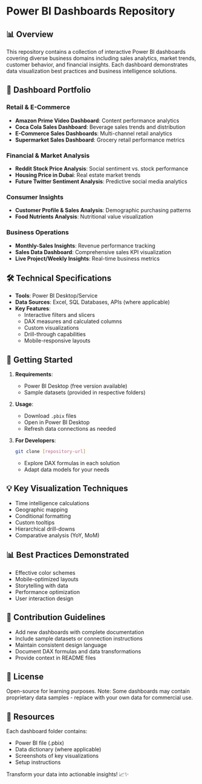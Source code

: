 # Power BI Dashboards Repository

## 📊 Overview
This repository contains a collection of interactive Power BI dashboards covering diverse business domains including sales analytics, market trends, customer behavior, and financial insights. Each dashboard demonstrates data visualization best practices and business intelligence solutions.

## 📂 Dashboard Portfolio

### Retail & E-Commerce
- **Amazon Prime Video Dashboard**: Content performance analytics
- **Coca Cola Sales Dashboard**: Beverage sales trends and distribution
- **E-Commerce Sales Dashboards**: Multi-channel retail analytics
- **Supermarket Sales Dashboard**: Grocery retail performance metrics

### Financial & Market Analysis
- **Reddit Stock Price Analysis**: Social sentiment vs. stock performance
- **Housing Price in Dubai**: Real estate market trends
- **Future Twitter Sentiment Analysis**: Predictive social media analytics

### Consumer Insights
- **Customer Profile & Sales Analysis**: Demographic purchasing patterns
- **Food Nutrients Analysis**: Nutritional value visualization

### Business Operations
- **Monthly-Sales Insights**: Revenue performance tracking
- **Sales Data Dashboard**: Comprehensive sales KPI visualization
- **Live Project/Weekly Insights**: Real-time business metrics

## 🛠️ Technical Specifications
- **Tools**: Power BI Desktop/Service
- **Data Sources**: Excel, SQL Databases, APIs (where applicable)
- **Key Features**:
  - Interactive filters and slicers
  - DAX measures and calculated columns
  - Custom visualizations
  - Drill-through capabilities
  - Mobile-responsive layouts

## 🚀 Getting Started
1. **Requirements**:
   - Power BI Desktop (free version available)
   - Sample datasets (provided in respective folders)

2. **Usage**:
   - Download `.pbix` files
   - Open in Power BI Desktop
   - Refresh data connections as needed

3. **For Developers**:
   ```bash
   git clone [repository-url]
   ```
   - Explore DAX formulas in each solution
   - Adapt data models for your needs

## 💡 Key Visualization Techniques
- Time intelligence calculations
- Geographic mapping
- Conditional formatting
- Custom tooltips
- Hierarchical drill-downs
- Comparative analysis (YoY, MoM)

## 📊 Best Practices Demonstrated
- Effective color schemes
- Mobile-optimized layouts
- Storytelling with data
- Performance optimization
- User interaction design

## 📝 Contribution Guidelines
- Add new dashboards with complete documentation
- Include sample datasets or connection instructions
- Maintain consistent design language
- Document DAX formulas and data transformations
- Provide context in README files

## 📄 License
Open-source for learning purposes. Note: Some dashboards may contain proprietary data samples - replace with your own data for commercial use.

## 🔗 Resources
Each dashboard folder contains:
- Power BI file (.pbix)
- Data dictionary (where applicable)
- Screenshots of key visualizations
- Setup instructions

Transform your data into actionable insights! 📈✨
